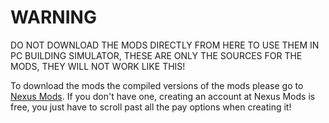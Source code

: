# WARNING
DO NOT DOWNLOAD THE MODS DIRECTLY FROM HERE TO USE THEM IN PC BUILDING SIMULATOR, THESE ARE ONLY THE SOURCES FOR THE MODS, THEY WILL NOT WORK LIKE THIS!

To download the mods the compiled versions of the mods please go to [Nexus Mods](https://www.nexusmods.com/pcbuildingsimulator).
If you don't have one, creating an account at Nexus Mods is free, you just have to scroll past all the pay options when creating it!
